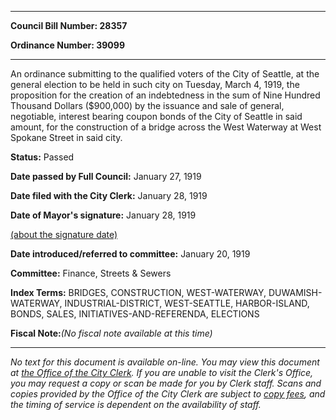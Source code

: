 

********

**Council Bill Number: 28357**
   
**Ordinance Number: 39099**
********

 An ordinance submitting to the qualified voters of the City of Seattle, at the general election to be held in such city on Tuesday, March 4, 1919, the proposition for the creation of an indebtedness in the sum of Nine Hundred Thousand Dollars ($900,000) by the issuance and sale of general, negotiable, interest bearing coupon bonds of the City of Seattle in said amount, for the construction of a bridge across the West Waterway at West Spokane Street in said city.

**Status:** Passed
   
**Date passed by Full Council:** January 27, 1919
   
**Date filed with the City Clerk:** January 28, 1919
   
**Date of Mayor's signature:** January 28, 1919
   
[(about the signature date)](/~public/approvaldate.htm)
   
   
   
**Date introduced/referred to committee:** January 20, 1919
   
**Committee:** Finance, Streets & Sewers
   
   
**Index Terms:** BRIDGES, CONSTRUCTION, WEST-WATERWAY, DUWAMISH-WATERWAY, INDUSTRIAL-DISTRICT, WEST-SEATTLE, HARBOR-ISLAND, BONDS, SALES, INITIATIVES-AND-REFERENDA, ELECTIONS

**Fiscal Note:**_(No fiscal note available at this time)_
********

_No text for this document is available on-line. You may view this document at [the Office of the City Clerk](http://www.seattle.gov/leg/clerk/contactUs.htm). If you are unable to visit the Clerk's Office, you may request a copy or scan be made for you by Clerk staff. Scans and copies provided by the Office of the City Clerk are subject to [copy fees](http://clerk.seattle.gov/~public/clerkfees.htm), and the timing of service is dependent on the availability of staff._


